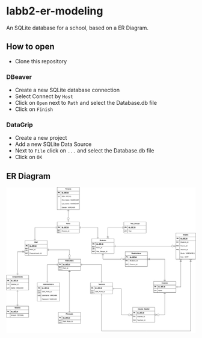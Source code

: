 # labb2-er-modeling
An SQLite database for a school, based on a ER Diagram.

## How to open
* Clone this repository

### DBeaver
* Create a new SQLite database connection
* Select Connect by ```Host```
* Click on ```Open``` next to ```Path``` and select the Database.db file
* Click on ```Finish```

### DataGrip
* Create a new project
* Add a new SQLite Data Source
* Next to ```File``` click on ```...``` and select the Database.db file
* Click on ```OK```

## ER Diagram
![Diagram](https://raw.githubusercontent.com/etheoo98/labb2-er-modeling/master/.github/images/Diagram.drawio.png?token=GHSAT0AAAAAACKV7EYLVI5DZ4WDVVC67SJ4ZLTCCEQ)
